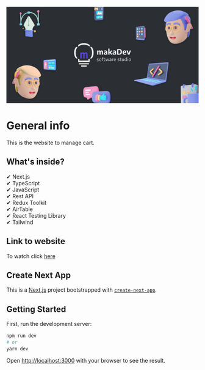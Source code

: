 ![cover](./public/cover.png)

# General info

This is the website to manage cart.
<br />

## What's inside?

✔ Next.js<br />
✔ TypeScript<br />
✔ JavaScript<br />
✔ Rest API<br />
✔ Redux Toolkit<br />
✔ AirTable<br />
✔ React Testing Library<br />
✔ Tailwind<br />

## Link to website

To watch click [here]

[here]: [https://users-patryk-makarewicz.vercel.app/](https://cart-patryk-makarewicz.vercel.app/pl)

## Create Next App

This is a [Next.js](https://nextjs.org/) project bootstrapped with [`create-next-app`](https://github.com/vercel/next.js/tree/canary/packages/create-next-app).

## Getting Started

First, run the development server:

```bash
npm run dev
# or
yarn dev
```

Open [http://localhost:3000](http://localhost:3000) with your browser to see the result.
